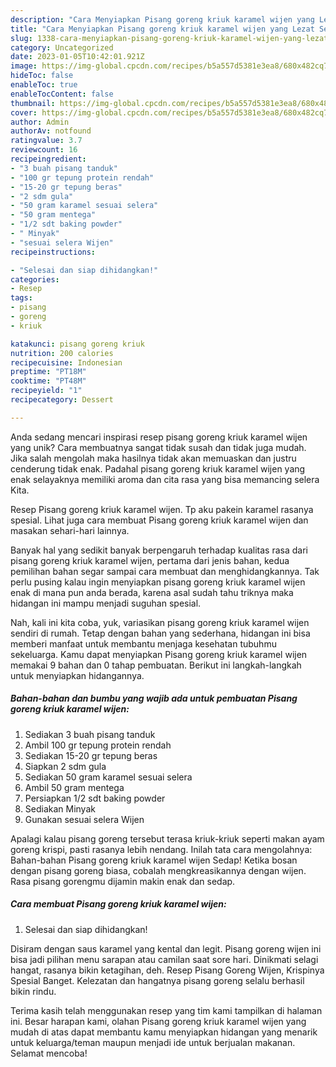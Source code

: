 ```yaml
---
description: "Cara Menyiapkan Pisang goreng kriuk karamel wijen yang Lezat Sekali"
title: "Cara Menyiapkan Pisang goreng kriuk karamel wijen yang Lezat Sekali"
slug: 1338-cara-menyiapkan-pisang-goreng-kriuk-karamel-wijen-yang-lezat-sekali
category: Uncategorized
date: 2023-01-05T10:42:01.921Z
image: https://img-global.cpcdn.com/recipes/b5a557d5381e3ea8/680x482cq70/pisang-goreng-kriuk-karamel-wijen-foto-resep-utama.jpg
hideToc: false
enableToc: true
enableTocContent: false
thumbnail: https://img-global.cpcdn.com/recipes/b5a557d5381e3ea8/680x482cq70/pisang-goreng-kriuk-karamel-wijen-foto-resep-utama.jpg
cover: https://img-global.cpcdn.com/recipes/b5a557d5381e3ea8/680x482cq70/pisang-goreng-kriuk-karamel-wijen-foto-resep-utama.jpg
author: Admin
authorAv: notfound
ratingvalue: 3.7
reviewcount: 16
recipeingredient:
- "3 buah pisang tanduk"
- "100 gr tepung protein rendah"
- "15-20 gr tepung beras"
- "2 sdm gula"
- "50 gram karamel sesuai selera"
- "50 gram mentega"
- "1/2 sdt baking powder"
- " Minyak"
- "sesuai selera Wijen"
recipeinstructions:

- "Selesai dan siap dihidangkan!"
categories:
- Resep
tags:
- pisang
- goreng
- kriuk

katakunci: pisang goreng kriuk 
nutrition: 200 calories
recipecuisine: Indonesian
preptime: "PT18M"
cooktime: "PT48M"
recipeyield: "1"
recipecategory: Dessert

---
```





Anda sedang mencari inspirasi resep pisang goreng kriuk karamel wijen yang unik? Cara membuatnya sangat tidak susah dan tidak juga mudah. Jika salah mengolah maka hasilnya tidak akan memuaskan dan justru cenderung tidak enak. Padahal pisang goreng kriuk karamel wijen yang enak selayaknya memiliki aroma dan cita rasa yang bisa memancing selera Kita.





Resep Pisang goreng kriuk karamel wijen. Tp aku pakein karamel rasanya spesial. Lihat juga cara membuat Pisang goreng kriuk karamel wijen dan masakan sehari-hari lainnya.

Banyak hal yang sedikit banyak berpengaruh terhadap kualitas rasa dari pisang goreng kriuk karamel wijen, pertama dari jenis bahan, kedua pemilihan bahan segar sampai cara membuat dan menghidangkannya. Tak perlu pusing kalau ingin menyiapkan pisang goreng kriuk karamel wijen enak di mana pun anda berada, karena asal sudah tahu triknya maka hidangan ini mampu menjadi suguhan spesial.






Nah, kali ini kita coba, yuk, variasikan pisang goreng kriuk karamel wijen sendiri di rumah. Tetap dengan bahan yang sederhana, hidangan ini bisa memberi manfaat untuk membantu menjaga kesehatan tubuhmu sekeluarga. Kamu dapat menyiapkan Pisang goreng kriuk karamel wijen memakai 9 bahan dan 0 tahap pembuatan. Berikut ini langkah-langkah untuk menyiapkan hidangannya.

<!--inarticleads1-->

##### Bahan-bahan dan bumbu yang wajib ada untuk pembuatan Pisang goreng kriuk karamel wijen:

1. Sediakan 3 buah pisang tanduk
1. Ambil 100 gr tepung protein rendah
1. Sediakan 15-20 gr tepung beras
1. Siapkan 2 sdm gula
1. Sediakan 50 gram karamel sesuai selera
1. Ambil 50 gram mentega
1. Persiapkan 1/2 sdt baking powder
1. Sediakan  Minyak
1. Gunakan sesuai selera Wijen


Apalagi kalau pisang goreng tersebut terasa kriuk-kriuk seperti makan ayam goreng krispi, pasti rasanya lebih nendang. Inilah tata cara mengolahnya: Bahan-bahan Pisang goreng kriuk karamel wijen Sedap! Ketika bosan dengan pisang goreng biasa, cobalah mengkreasikannya dengan wijen. Rasa pisang gorengmu dijamin makin enak dan sedap. 

<!--inarticleads2-->

##### Cara membuat Pisang goreng kriuk karamel wijen:


1. Selesai dan siap dihidangkan!

Disiram dengan saus karamel yang kental dan legit. Pisang goreng wijen ini bisa jadi pilihan menu sarapan atau camilan saat sore hari. Dinikmati selagi hangat, rasanya bikin ketagihan, deh. Resep Pisang Goreng Wijen, Krispinya Spesial Banget. Kelezatan dan hangatnya pisang goreng selalu berhasil bikin rindu. 

Terima kasih telah menggunakan resep yang tim kami tampilkan di halaman ini. Besar harapan kami, olahan Pisang goreng kriuk karamel wijen yang mudah di atas dapat membantu kamu menyiapkan hidangan yang menarik untuk keluarga/teman maupun menjadi ide untuk berjualan makanan. Selamat mencoba!
